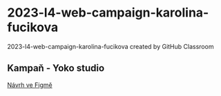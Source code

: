 # 2023-l4-web-campaign-karolina-fucikova
2023-l4-web-campaign-karolina-fucikova created by GitHub Classroom

## Kampaň - Yoko studio

[Návrh ve Figmě](https://www.figma.com/file/ixnRF2bFOpUUfuu0ha2Gvm/Fu%C4%8D%C3%ADkov%C3%A1Karol%C3%ADna?type=design&node-id=4%3A4&mode=design&t=5gT10MtozWfPRoBX-1)

